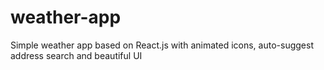 # weather-app
Simple weather app based on React.js with animated icons, auto-suggest address search and beautiful UI

